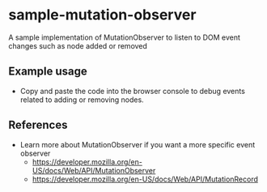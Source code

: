 # sample-mutation-observer
A sample implementation of MutationObserver to listen to DOM event changes such as node added or removed

## Example usage
- Copy and paste the code into the browser console to debug events related to adding or removing nodes.

## References
- Learn more about MutationObserver if you want a more specific event observer
    - https://developer.mozilla.org/en-US/docs/Web/API/MutationObserver
	- https://developer.mozilla.org/en-US/docs/Web/API/MutationRecord
